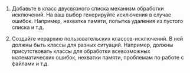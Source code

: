 1) Добавьте в класс двусвязного списка механизм обработки исключений. На ваш выбор генерируйте исключения
в случае ошибок. Например, нехватка памяти, попытка
удаления из пустого списка и т.д.

2) Создайте иерархию пользовательских классов-исключений. В ней должны быть классы для разных ситуаций.  Например, должны
присутствовать классы для обработки всевозможных
математических ошибок, нехватки памяти, проблемам
по работе с файлами и т.д.
